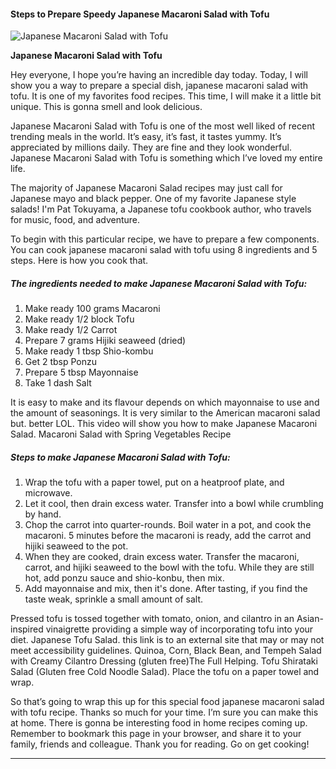             

#### Steps to Prepare Speedy Japanese Macaroni Salad with Tofu

![Japanese Macaroni Salad with Tofu](https://img-global.cpcdn.com/recipes/5824186065879040/751x532cq70/japanese-macaroni-salad-with-tofu-recipe-main-photo.jpg)

**Japanese Macaroni Salad with Tofu**

Hey everyone, I hope you’re having an incredible day today. Today, I will show you a way to prepare a special dish, japanese macaroni salad with tofu. It is one of my favorites food recipes. This time, I will make it a little bit unique. This is gonna smell and look delicious.

Japanese Macaroni Salad with Tofu is one of the most well liked of recent trending meals in the world. It’s easy, it’s fast, it tastes yummy. It’s appreciated by millions daily. They are fine and they look wonderful. Japanese Macaroni Salad with Tofu is something which I’ve loved my entire life.

The majority of Japanese Macaroni Salad recipes may just call for Japanese mayo and black pepper. One of my favorite Japanese style salads! I'm Pat Tokuyama, a Japanese tofu cookbook author, who travels for music, food, and adventure.

To begin with this particular recipe, we have to prepare a few components. You can cook japanese macaroni salad with tofu using 8 ingredients and 5 steps. Here is how you cook that.

##### The ingredients needed to make Japanese Macaroni Salad with Tofu:

1.  Make ready 100 grams Macaroni
2.  Make ready 1/2 block Tofu
3.  Make ready 1/2 Carrot
4.  Prepare 7 grams Hijiki seaweed (dried)
5.  Make ready 1 tbsp Shio-kombu
6.  Get 2 tbsp Ponzu
7.  Prepare 5 tbsp Mayonnaise
8.  Take 1 dash Salt

It is easy to make and its flavour depends on which mayonnaise to use and the amount of seasonings. It is very similar to the American macaroni salad but. better LOL. This video will show you how to make Japanese Macaroni Salad. Macaroni Salad with Spring Vegetables Recipe

##### Steps to make Japanese Macaroni Salad with Tofu:

1.  Wrap the tofu with a paper towel, put on a heatproof plate, and microwave.
2.  Let it cool, then drain excess water. Transfer into a bowl while crumbling by hand.
3.  Chop the carrot into quarter-rounds. Boil water in a pot, and cook the macaroni. 5 minutes before the macaroni is ready, add the carrot and hijiki seaweed to the pot.
4.  When they are cooked, drain excess water. Transfer the macaroni, carrot, and hijiki seaweed to the bowl with the tofu. While they are still hot, add ponzu sauce and shio-konbu, then mix.
5.  Add mayonnaise and mix, then it's done. After tasting, if you find the taste weak, sprinkle a small amount of salt.

Pressed tofu is tossed together with tomato, onion, and cilantro in an Asian-inspired vinaigrette providing a simple way of incorporating tofu into your diet. Japanese Tofu Salad. this link is to an external site that may or may not meet accessibility guidelines. Quinoa, Corn, Black Bean, and Tempeh Salad with Creamy Cilantro Dressing (gluten free)The Full Helping. Tofu Shirataki Salad (Gluten free Cold Noodle Salad). Place the tofu on a paper towel and wrap.

So that’s going to wrap this up for this special food japanese macaroni salad with tofu recipe. Thanks so much for your time. I’m sure you can make this at home. There is gonna be interesting food in home recipes coming up. Remember to bookmark this page in your browser, and share it to your family, friends and colleague. Thank you for reading. Go on get cooking!

* * *